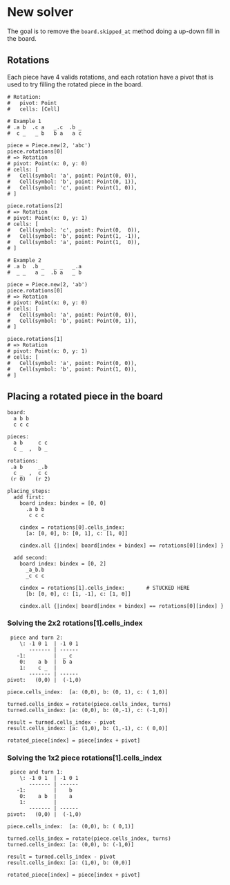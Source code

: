 # New solver

The goal is to remove the `board.skipped_at` method doing
a up-down fill in the board.

## Rotations

Each piece have 4 valids rotations, and each rotation have
a pivot that is used to try filling the rotated piece in
the board.

    # Rotation:
    #   pivot: Point
    #   cells: [Cell]

    # Example 1
    # .a b  .c a   _.c  .b _
    #  c _   _ b   b a   a c

    piece = Piece.new(2, 'abc')
    piece.rotations[0]
    # => Rotation
    # pivot: Point(x: 0, y: 0)
    # cells: [
    #   Cell(symbol: 'a', point: Point(0, 0)),
    #   Cell(symbol: 'b', point: Point(0, 1)),
    #   Cell(symbol: 'c', point: Point(1, 0)),
    # ]

    piece.rotations[2]
    # => Rotation
    # pivot: Point(x: 0, y: 1)
    # cells: [
    #   Cell(symbol: 'c', point: Point(0,  0)),
    #   Cell(symbol: 'b', point: Point(1, -1)),
    #   Cell(symbol: 'a', point: Point(1,  0)),
    # ]

    # Example 2
    # .a b  .b _   _ _   _.a
    #  _ _   a _  .b a   _ b

    piece = Piece.new(2, 'ab')
    piece.rotations[0]
    # => Rotation
    # pivot: Point(x: 0, y: 0)
    # cells: [
    #   Cell(symbol: 'a', point: Point(0, 0)),
    #   Cell(symbol: 'b', point: Point(0, 1)),
    # ]

    piece.rotations[1]
    # => Rotation
    # pivot: Point(x: 0, y: 1)
    # cells: [
    #   Cell(symbol: 'a', point: Point(0, 0)),
    #   Cell(symbol: 'b', point: Point(1, 0)),
    # ]

## Placing a rotated piece in the board

    board:
      a b b
      c c c

    pieces:
      a b     c c
      c _  ,  b _

    rotations:
     .a b     _.b
      c _  ,  c c
     (r 0)   (r 2)

    placing_steps:
      add first:
        board index: bindex = [0, 0]
          .a b b
           c c c

        cindex = rotations[0].cells_index:
          [a: [0, 0], b: [0, 1], c: [1, 0]]

        cindex.all {|index| board[index + bindex] == rotations[0][index] }

      add second:
        board index: bindex = [0, 2]
          _a_b.b
          _c c c

        cindex = rotations[1].cells_index:       # STUCKED HERE
          [b: [0, 0], c: [1, -1], c: [1, 0]]

        cindex.all {|index| board[index + bindex] == rotations[0][index] }

### Solving the 2x2 rotations[1].cells_index

     piece and turn 2:
        \: -1 0 1  | -1 0 1
           ------- | ------
       -1:         |  _ c
        0:    a b  |  b a
        1:    c _  |
           ------- | ------
    pivot:   (0,0) |  (-1,0)

    piece.cells_index:  [a: (0,0), b: (0, 1), c: ( 1,0)]

    turned.cells_index = rotate(piece.cells_index, turns)
    turned.cells_index: [a: (0,0), b: (0,-1), c: (-1,0)]

    result = turned.cells_index - pivot
    result.cells_index: [a: (1,0), b: (1,-1), c: ( 0,0)]

    rotated_piece[index] = piece[index + pivot]

### Solving the 1x2 piece rotations[1].cells_index

     piece and turn 1:
        \: -1 0 1  | -1 0 1
           ------- | ------
       -1:         |    b
        0:    a b  |    a
        1:         |
           ------- | ------
    pivot:   (0,0) |  (-1,0)

    piece.cells_index:  [a: (0,0), b: ( 0,1)]

    turned.cells_index = rotate(piece.cells_index, turns)
    turned.cells_index: [a: (0,0), b: (-1,0)]

    result = turned.cells_index - pivot
    result.cells_index: [a: (1,0), b: (0,0)]

    rotated_piece[index] = piece[index + pivot]
